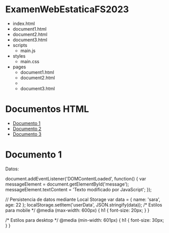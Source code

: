 # ExamenWebEstaticaFS2023
- index.html
- document1.html
- document2.html
- document3.html
- scripts
  - main.js
- styles
  - main.css
- pages
  - document1.html
  - document2.html
  -
  -  document3.html
<!DOCTYPE html>
<html lang="es">
<head>
  <meta charset="UTF-8">
  <meta name="viewport" content="width=device-width, initial-scale=1.0">
  <link rel="stylesheet" href="styles/main.css">
  <title>Documentos HTML</title>
</head>
<body>
  <h1>Documentos HTML</h1>
  <ul>
    <li><a href="pages/document1.html">Documento 1</a></li>
    <li><a href="pages/document2.html">Documento 2</a></li>
    <li><a href="pages/document3.html">Documento 3</a></li>
  </ul>

  <script src="scripts/main.js"></script>
</body>
</html>
<!DOCTYPE html>
<html lang="es">
<head>
  <meta charset="UTF-8">
  <meta name="viewport" content="width=device-width, initial-scale=1.0">
  <link rel="stylesheet" href="../styles/main.css">
  <title>Documento 1</title>
</head>
<body>
  <h1>Documento 1</h1>
  <p id="data">Datos: </p>

  <script src="../scripts/main.js"></script>
</body>
 </html>

document.addEventListener('DOMContentLoaded', function() {
  var messageElement = document.getElementById('message');
  messageElement.textContent = 'Texto modificado por JavaScript';
});

// Persistencia de datos mediante Local Storage
var data = {
  name: 'sara',
  age: 22
};
localStorage.setItem('userData', JSON.stringify(data));
/* Estilos para mobile */
@media (max-width: 600px) {
  h1 {
    font-size: 20px;
  }
}

/* Estilos para desktop */
@media (min-width: 601px) {
  h1 {
    font-size: 30px;
  }
}


